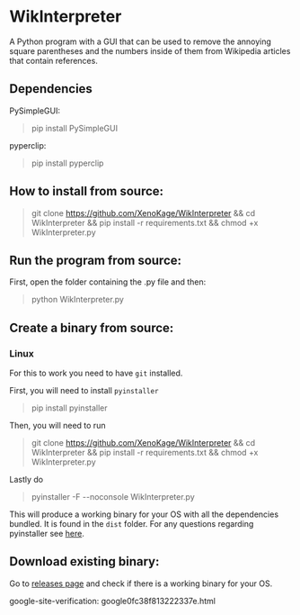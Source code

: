 # WikInterpreter
A Python program with a GUI that can be used to remove the annoying square parentheses and the numbers inside of them from Wikipedia articles that contain references.

## Dependencies

PySimpleGUI:

> pip install PySimpleGUI

pyperclip:

> pip install pyperclip


## How to install from source:
> git clone https://github.com/XenoKage/WikInterpreter && cd WikInterpreter && pip install -r requirements.txt && chmod +x WikInterpreter.py

## Run the program from source:

First, open the folder containing the .py file and then:
>python WikInterpreter.py


## Create a binary from source:
### Linux
For this to work you need to have `git` installed.

First, you will need to install `pyinstaller`
> pip install pyinstaller

Then, you will need to run

> git clone https://github.com/XenoKage/WikInterpreter && cd WikInterpreter && pip install -r requirements.txt && chmod +x WikInterpreter.py

Lastly do

> pyinstaller -F --noconsole WikInterpreter.py

This will produce a working binary for your OS with all the dependencies bundled. It is found in the `dist` folder. For any questions regarding pyinstaller see [here](https://github.com/pyinstaller/pyinstaller "Pyinstaller Github").

## Download existing binary:
Go to [releases page](https://github.com/XenoKage/WikInterpreter/releases) and check if there is a working binary for your OS.

google-site-verification: google0fc38f813222337e.html
